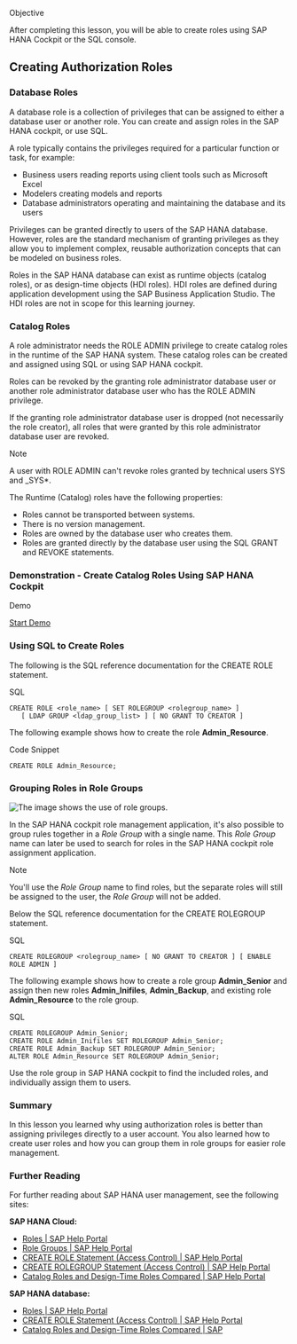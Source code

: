Objective

After completing this lesson, you will be able to create roles using SAP HANA Cockpit or the SQL console.

## Creating Authorization Roles

### Database Roles

A database role is a collection of privileges that can be assigned to either a database user or another role. You can create and assign roles in the SAP HANA cockpit, or use SQL.

A role typically contains the privileges required for a particular function or task, for example:

- Business users reading reports using client tools such as Microsoft Excel
- Modelers creating models and reports
- Database administrators operating and maintaining the database and its users

Privileges can be granted directly to users of the SAP HANA database. However, roles are the standard mechanism of granting privileges as they allow you to implement complex, reusable authorization concepts that can be modeled on business roles.

Roles in the SAP HANA database can exist as runtime objects (catalog roles), or as design-time objects (HDI roles). HDI roles are defined during application development using the SAP Business Application Studio. The HDI roles are not in scope for this learning journey.

### Catalog Roles

A role administrator needs the ROLE ADMIN privilege to create catalog roles in the runtime of the SAP HANA system. These catalog roles can be created and assigned using SQL or using SAP HANA cockpit.

Roles can be revoked by the granting role administrator database user or another role administrator database user who has the ROLE ADMIN privilege.

If the granting role administrator database user is dropped (not necessarily the role creator), all roles that were granted by this role administrator database user are revoked.

Note

A user with ROLE ADMIN can't revoke roles granted by technical users SYS and _SYS*.

The Runtime (Catalog) roles have the following properties:

- Roles cannot be transported between systems.
- There is no version management.
- Roles are owned by the database user who creates them.
- Roles are granted directly by the database user using the SQL GRANT and REVOKE statements.

### Demonstration - Create Catalog Roles Using SAP HANA Cockpit

Demo[](https://learnsap.enable-now.cloud.sap/pub/mmcp/index.html?library=library.txt&show=project!PR_2705726F49191693:demo#2)

[Start Demo](https://learnsap.enable-now.cloud.sap/pub/mmcp/index.html?library=library.txt&show=project!PR_2705726F49191693:demo#2)

### Using SQL to Create Roles

The following is the SQL reference documentation for the CREATE ROLE statement.

SQL

```
CREATE ROLE <role_name> [ SET ROLEGROUP <rolegroup_name> ]
   [ LDAP GROUP <ldap_group_list> ] [ NO GRANT TO CREATOR ]
```

The following example shows how to create the role **Admin_Resource**.

Code Snippet

```
CREATE ROLE Admin_Resource;
```

### Grouping Roles in Role Groups

![The image shows the use of role groups.](https://learning.sap.com/service/media/topic/e5ca749b-e85c-4791-8f13-93ce51472a42/HAHC94_2409_en-US_media/HAHC94_2409_en-US_images/RoleGroups.png "The image shows the use of role groups.")

In the SAP HANA cockpit role management application, it's also possible to group rules together in a _Role Group_ with a single name. This _Role Group_ name can later be used to search for roles in the SAP HANA cockpit role assignment application.

Note

You'll use the _Role Group_ name to find roles, but the separate roles will still be assigned to the user, the _Role Group_ will not be added.

Below the SQL reference documentation for the CREATE ROLEGROUP statement.

SQL

```
CREATE ROLEGROUP <rolegroup_name> [ NO GRANT TO CREATOR ] [ ENABLE ROLE ADMIN ]
```

The following example shows how to create a role group **Admin_Senior** and assign then new roles **Admin_Inifiles**, **Admin_Backup**, and existing role **Admin_Resource** to the role group.

SQL

```
CREATE ROLEGROUP Admin_Senior;
CREATE ROLE Admin_Inifiles SET ROLEGROUP Admin_Senior;
CREATE ROLE Admin_Backup SET ROLEGROUP Admin_Senior;
ALTER ROLE Admin_Resource SET ROLEGROUP Admin_Senior;
```

Use the role group in SAP HANA cockpit to find the included roles, and individually assign them to users.

### Summary

In this lesson you learned why using authorization roles is better than assigning privileges directly to a user account. You also learned how to create user roles and how you can group them in role groups for easier role management.

### Further Reading

For further reading about SAP HANA user management, see the following sites:

**SAP HANA Cloud:**

- [Roles | SAP Help Portal](https://help.sap.com/docs/hana-cloud-database/sap-hana-cloud-sap-hana-database-security-guide/database-roles)
- [Role Groups | SAP Help Portal](https://help.sap.com/docs/hana-cloud-database/sap-hana-cloud-sap-hana-database-security-guide/role-groups)
- [CREATE ROLE Statement (Access Control) | SAP Help Portal](https://help.sap.com/docs/hana-cloud-database/sap-hana-cloud-sap-hana-database-sql-reference-guide/create-role-statement-access-control)
- [CREATE ROLEGROUP Statement (Access Control) | SAP Help Portal](https://help.sap.com/docs/hana-cloud-database/sap-hana-cloud-sap-hana-database-sql-reference-guide/create-rolegroup-statement-access-control)
- [Catalog Roles and Design-Time Roles Compared | SAP Help Portal](https://help.sap.com/docs/hana-cloud-database/sap-hana-cloud-sap-hana-database-security-guide/catalog-roles-and-design-time-roles-compared)

**SAP HANA database:**

- [Roles | SAP Help Portal](https://help.sap.com/docs/SAP_HANA_PLATFORM/b3ee5778bc2e4a089d3299b82ec762a7/e7f358b6e85b4610a2b62c5a25755fc0.html)
- [CREATE ROLE Statement (Access Control) | SAP Help Portal](https://help.sap.com/docs/SAP_HANA_PLATFORM/4fe29514fd584807ac9f2a04f6754767/20d4a23b75191014a182b123906d5b16.html)
- [Catalog Roles and Design-Time Roles Compared | SAP](https://help.sap.com/docs/SAP_HANA_PLATFORM/b3ee5778bc2e4a089d3299b82ec762a7/3360ac839b844171837dce4f7c5f1481.html)